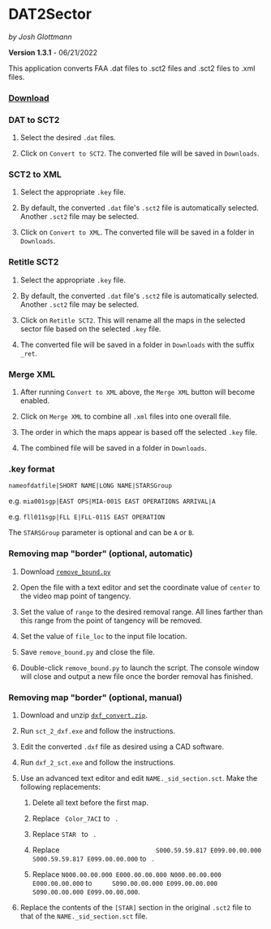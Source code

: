 # DAT2Sector
_by Josh Glottmann_

**Version 1.3.1** - 06/21/2022

This application converts FAA .dat files to .sct2 files and .sct2 files to .xml files.
  
### __[Download](https://github.com/glott/DAT2Sector/blob/master/DAT2Sector.jar?raw=true)__

### DAT to SCT2

  1) Select the desired `.dat` files.

  2) Click on `Convert to SCT2`. The converted file will be saved in `Downloads`.
  
### SCT2 to XML

  1) Select the appropriate `.key` file.

  2) By default, the converted `.dat` file's `.sct2` file is automatically selected. Another `.sct2` file may be selected. 

  3) Click on `Convert to XML`. The converted file will be saved in a folder in `Downloads`.

### Retitle SCT2

  1) Select the appropriate `.key` file.

  2) By default, the converted `.dat` file's `.sct2` file is automatically selected. Another `.sct2` file may be selected.

  3) Click on `Retitle SCT2`. This will rename all the maps in the selected sector file based on the selected `.key` file.

  4) The converted file will be saved in a folder in `Downloads` with the suffix `_ret`.
   
### Merge XML

  1) After running `Convert to XML` above, the `Merge XML` button will become enabled.

  2) Click on `Merge XML` to combine all `.xml` files into one overall file. 

  3) The order in which the maps appear is based off the selected `.key` file.

  4) The combined file will be saved in a folder in `Downloads`.

### .key format

 ``nameofdatfile|SHORT NAME|LONG NAME|STARSGroup``

 e.g. ``mia001sgp|EAST OPS|MIA-001S EAST OPERATIONS ARRIVAL|A``

 e.g. ``fll011sgp|FLL E|FLL-011S EAST OPERATION``

The `STARSGroup` parameter is optional and can be `A` or `B`.

### Removing map "border" (optional, automatic)

  1) Download [`remove_bound.py`](https://raw.githubusercontent.com/glott/DAT2Sector/master/remove_bound.py)

  2) Open the file with a text editor and set the coordinate value of `center` to the video map point of tangency. 

  3) Set the value of `range` to the desired removal range. All lines farther than this range from the point of tangency will be removed.

  4) Set the value of `file_loc` to the input file location.

  5) Save `remove_bound.py` and close the file.

  6) Double-click `remove_bound.py` to launch the script. The console window will close and output a new file once the border removal has finished. 

### Removing map "border" (optional, manual)

  1) Download and unzip [`dxf_convert.zip`](http://nav.vatsim-germany.org/files/library/public/dxf_convert.zip).

  2) Run `sct_2_dxf.exe` and follow the instructions.

  3) Edit the converted `.dxf` file as desired using a CAD software.

  4) Run `dxf_2_sct.exe` and follow the instructions.

  5) Use an advanced text editor and edit `NAME._sid_section.sct`. Make the following replacements: 

     1) Delete all text before the first map.
     
     2) Replace ` Color_7ACI` to ` `.
     
     3) Replace `STAR ` to ` `.
     
     4) Replace `                          S000.59.59.817 E099.00.00.000 S000.59.59.817 E099.00.00.000` to ` `.
     
     5) Replace `N000.00.00.000 E000.00.00.000 N000.00.00.000 E000.00.00.000` to ``     S090.00.00.000 E099.00.00.000 S090.00.00.000 E099.00.00.000``.
 
 6) Replace the contents of the `[STAR]` section in the original `.sct2` file to that of the `NAME._sid_section.sct` file.